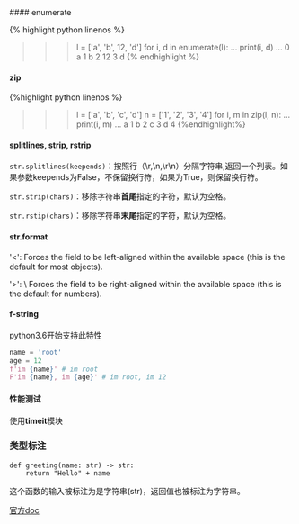 <!--markdown-->#### enumerate
{% highlight python linenos %}
>>> l = ['a', 'b', 12, 'd']
>>> for i, d in enumerate(l):
...     print(i, d)
...
0 a
1 b
2 12
3 d
{% endhighlight %}

#### zip
{%highlight python linenos %}
>>> l = ['a', 'b', 'c', 'd']
>>> n = ['1', '2', '3', '4']
>>> for i, m in zip(l, n):
...     print(i, m)
...
a 1
b 2
c 3
d 4
{%endhighlight%}

#### splitlines, strip, rstrip
`str.splitlines(keepends)`：按照行（\\r,\\n,\\r\\n）分隔字符串,返回一个列表。如果参数keepends为False，不保留换行符，如果为True，则保留换行符。

`str.strip(chars)`：移除字符串**首尾**指定的字符，默认为空格。

`str.rstip(chars)`：移除字符串**末尾**指定的字符，默认为空格。

#### str.format
'<': Forces the field to be left-aligned within the available space (this is the default for most objects).

'>':  \	Forces the field to be right-aligned within the available space (this is the default for numbers).

#### f-string
python3.6开始支持此特性
```python
name = 'root'
age = 12
f'im {name}' # im root
F'im {name}, im {age}' # im root, im 12
```
#### 性能测试
使用**timeit**模块

### 类型标注

```
def greeting(name: str) -> str:
    return "Hello" + name
```
这个函数的输入被标注为是字符串(str)，返回值也被标注为字符串。

[官方doc](https://docs.python.org/3.1/library/string.html)	